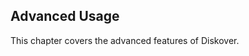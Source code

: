 <p id="advanced_usage"></p>

## Advanced Usage

This chapter covers the advanced features of Diskover.
